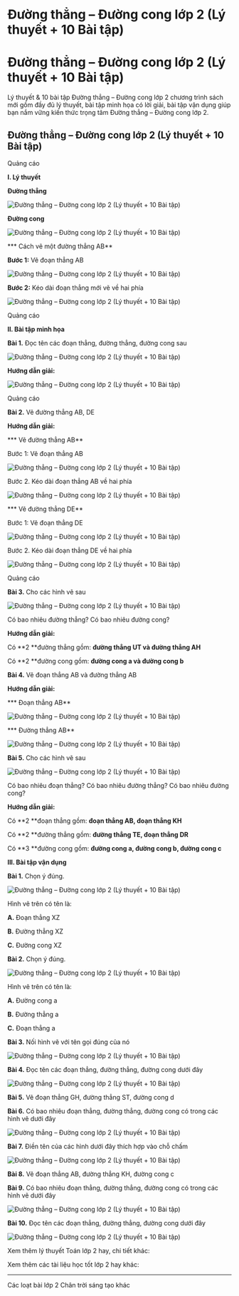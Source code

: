 # Đường thẳng – Đường cong lớp 2 (Lý thuyết + 10 Bài tập)

# Đường thẳng – Đường cong lớp 2 (Lý thuyết + 10 Bài tập)

Lý thuyết & 10 bài tập Đường thẳng – Đường cong lớp 2 chương trình sách mới gồm đầy đủ lý thuyết, bài tập minh họa có lời giải, bài tập vận dụng giúp bạn nắm vững kiến thức trọng tâm Đường thẳng – Đường cong lớp 2.

## Đường thẳng – Đường cong lớp 2 (Lý thuyết + 10 Bài tập)

Quảng cáo

**I. Lý thuyết**

**Đường thẳng**

![Đường thẳng – Đường cong lớp 2 \(Lý thuyết + 10 Bài tập\)](https://vietjack.com/toan-2-chan-troi/images/ly-thuyet-duong-thang-duong-cong-231018.PNG)

**Đường cong**

![Đường thẳng – Đường cong lớp 2 \(Lý thuyết + 10 Bài tập\)](https://vietjack.com/toan-2-chan-troi/images/ly-thuyet-duong-thang-duong-cong-231020.PNG)

*** Cách vẽ một đường thẳng AB**

**Bước 1:** Vẽ đoạn thẳng AB

![Đường thẳng – Đường cong lớp 2 \(Lý thuyết + 10 Bài tập\)](https://vietjack.com/toan-2-chan-troi/images/ly-thuyet-duong-thang-duong-cong-231021.PNG)

**Bước 2:** Kéo dài đoạn thẳng mới vẽ về hai phía

![Đường thẳng – Đường cong lớp 2 \(Lý thuyết + 10 Bài tập\)](https://vietjack.com/toan-2-chan-troi/images/ly-thuyet-duong-thang-duong-cong-231022.PNG)

Quảng cáo

**II. Bài tập minh họa**

**Bài 1.** Đọc tên các đoạn thẳng, đường thẳng, đường cong sau

![Đường thẳng – Đường cong lớp 2 \(Lý thuyết + 10 Bài tập\)](https://vietjack.com/toan-2-chan-troi/images/ly-thuyet-duong-thang-duong-cong-231023.PNG)

**Hướng dẫn giải:**

![Đường thẳng – Đường cong lớp 2 \(Lý thuyết + 10 Bài tập\)](https://vietjack.com/toan-2-chan-troi/images/ly-thuyet-duong-thang-duong-cong-231025.PNG)

Quảng cáo

**Bài 2.** Vẽ đường thẳng AB, DE

**Hướng dẫn giải:**

*** Vẽ đường thẳng AB**

Bước 1: Vẽ đoạn thẳng AB

![Đường thẳng – Đường cong lớp 2 \(Lý thuyết + 10 Bài tập\)](https://vietjack.com/toan-2-chan-troi/images/ly-thuyet-duong-thang-duong-cong-231021.PNG)

Bước 2. Kéo dài đoạn thẳng AB về hai phía

![Đường thẳng – Đường cong lớp 2 \(Lý thuyết + 10 Bài tập\)](https://vietjack.com/toan-2-chan-troi/images/ly-thuyet-duong-thang-duong-cong-231026.PNG)

*** Vẽ đường thẳng DE**

Bước 1: Vẽ đoạn thẳng DE

![Đường thẳng – Đường cong lớp 2 \(Lý thuyết + 10 Bài tập\)](https://vietjack.com/toan-2-chan-troi/images/ly-thuyet-duong-thang-duong-cong-231027.PNG)

Bước 2. Kéo dài đoạn thẳng DE về hai phía

![Đường thẳng – Đường cong lớp 2 \(Lý thuyết + 10 Bài tập\)](https://vietjack.com/toan-2-chan-troi/images/ly-thuyet-duong-thang-duong-cong-231028.PNG)

Quảng cáo

**Bài 3.** Cho các hình vẽ sau

![Đường thẳng – Đường cong lớp 2 \(Lý thuyết + 10 Bài tập\)](https://vietjack.com/toan-2-chan-troi/images/ly-thuyet-duong-thang-duong-cong-231029.PNG)

Có bao nhiêu đường thẳng? Có bao nhiêu đường cong?

**Hướng dẫn giải:**

Có **2 **đường thẳng gồm: **đường thẳng UT và đường thẳng AH**

Có **2 **đường cong gồm: **đường cong a và đường cong b**

**Bài 4.** Vẽ đoạn thẳng AB và đường thẳng AB

**Hướng dẫn giải:**

*** Đoạn thẳng AB**

![Đường thẳng – Đường cong lớp 2 \(Lý thuyết + 10 Bài tập\)](https://vietjack.com/toan-2-chan-troi/images/ly-thuyet-duong-thang-duong-cong-231030.PNG)

*** Đường thẳng AB**

![Đường thẳng – Đường cong lớp 2 \(Lý thuyết + 10 Bài tập\)](https://vietjack.com/toan-2-chan-troi/images/ly-thuyet-duong-thang-duong-cong-231031.PNG)

**Bài 5.** Cho các hình vẽ sau

![Đường thẳng – Đường cong lớp 2 \(Lý thuyết + 10 Bài tập\)](https://vietjack.com/toan-2-chan-troi/images/ly-thuyet-duong-thang-duong-cong-231032.PNG)

Có bao nhiêu đoạn thẳng? Có bao nhiêu đường thẳng? Có bao nhiêu đường cong?

**Hướng dẫn giải:**

Có **2 **đoạn thẳng gồm: **đoạn thẳng AB, đoạn thẳng KH**

Có **2 **đường thẳng gồm: **đường thẳng TE, đoạn thẳng DR**

Có **3 **đường cong gồm: **đường cong a, đường cong b, đường cong c**

**III. Bài tập vận dụng**

**Bài 1.** Chọn ý đúng.

![Đường thẳng – Đường cong lớp 2 \(Lý thuyết + 10 Bài tập\)](https://vietjack.com/toan-2-chan-troi/images/ly-thuyet-duong-thang-duong-cong-231033.PNG)

Hình vẽ trên có tên là:

**A.** Đoạn thẳng XZ

**B.** Đường thẳng XZ

**C.** Đường cong XZ

**Bài 2.** Chọn ý đúng. 

![Đường thẳng – Đường cong lớp 2 \(Lý thuyết + 10 Bài tập\)](https://vietjack.com/toan-2-chan-troi/images/ly-thuyet-duong-thang-duong-cong-231034.PNG)

Hình vẽ trên có tên là:

**A.** Đường cong a

**B.** Đường thẳng a

**C.** Đoạn thẳng a

**Bài 3.** Nối hình vẽ với tên gọi đúng của nó

![Đường thẳng – Đường cong lớp 2 \(Lý thuyết + 10 Bài tập\)](https://vietjack.com/toan-2-chan-troi/images/ly-thuyet-duong-thang-duong-cong-231035.PNG)

**Bài 4.** Đọc tên các đoạn thẳng, đường thẳng, đường cong dưới đây

![Đường thẳng – Đường cong lớp 2 \(Lý thuyết + 10 Bài tập\)](https://vietjack.com/toan-2-chan-troi/images/ly-thuyet-duong-thang-duong-cong-231037.PNG)

**Bài 5.** Vẽ đoạn thẳng GH, đường thẳng ST, đường cong d

**Bài 6.** Có bao nhiêu đoạn thẳng, đường thẳng, đường cong có trong các hình vẽ dưới đây

![Đường thẳng – Đường cong lớp 2 \(Lý thuyết + 10 Bài tập\)](https://vietjack.com/toan-2-chan-troi/images/ly-thuyet-duong-thang-duong-cong-231040.PNG)

**Bài 7.** Điền tên của các hình dưới đây thích hợp vào chỗ chấm

![Đường thẳng – Đường cong lớp 2 \(Lý thuyết + 10 Bài tập\)](https://vietjack.com/toan-2-chan-troi/images/ly-thuyet-duong-thang-duong-cong-231042.PNG)

**Bài 8.** Vẽ đoạn thẳng AB, đường thẳng KH, đường cong c

**Bài 9.** Có bao nhiêu đoạn thẳng, đường thẳng, đường cong có trong các hình vẽ dưới đây

![Đường thẳng – Đường cong lớp 2 \(Lý thuyết + 10 Bài tập\)](https://vietjack.com/toan-2-chan-troi/images/ly-thuyet-duong-thang-duong-cong-231044.PNG)

**Bài 10.** Đọc tên các đoạn thẳng, đường thẳng, đường cong dưới đây

![Đường thẳng – Đường cong lớp 2 \(Lý thuyết + 10 Bài tập\)](https://vietjack.com/toan-2-chan-troi/images/ly-thuyet-duong-thang-duong-cong-231045.PNG)

Xem thêm lý thuyết Toán lớp 2 hay, chi tiết khác:

Xem thêm các tài liệu học tốt lớp 2 hay khác:

* * *

Các loạt bài lớp 2 Chân trời sáng tạo khác
